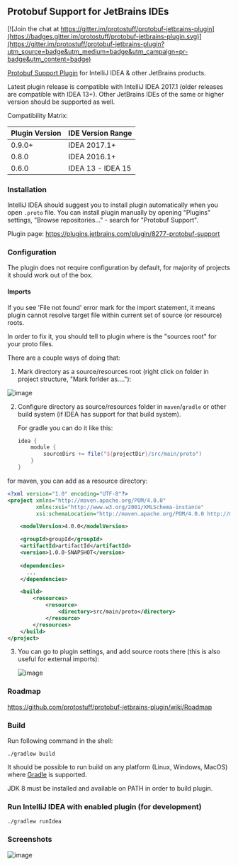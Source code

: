## Protobuf Support for JetBrains IDEs

[![Join the chat at https://gitter.im/protostuff/protobuf-jetbrains-plugin](https://badges.gitter.im/protostuff/protobuf-jetbrains-plugin.svg)](https://gitter.im/protostuff/protobuf-jetbrains-plugin?utm_source=badge&utm_medium=badge&utm_campaign=pr-badge&utm_content=badge)

[Protobuf Support Plugin](https://plugins.jetbrains.com/plugin/8277) for IntelliJ IDEA & other JetBrains products.

Latest plugin release is compatible with IntelliJ IDEA 2017.1 (older releases are compatible with IDEA 13+). 
Other JetBrains IDEs of the same or higher version should be supported as well. 

Compatibility Matrix:

| Plugin Version  | IDE Version Range  |
|-----------------|--------------------|
| 0.9.0+          | IDEA 2017.1+       |
| 0.8.0           | IDEA 2016.1+       |
| 0.6.0           | IDEA 13 - IDEA 15  |


### Installation

IntelliJ IDEA should suggest you to install plugin automatically 
when you open `.proto` file.
You can install plugin manually by opening "Plugins" settings, 
"Browse repositories..." - search for "Protobuf Support".

Plugin page: https://plugins.jetbrains.com/plugin/8277-protobuf-support

### Configuration

The plugin does not require configuration by default, for majority of projects it should work out of the box.

#### Imports

If you see 'File not found' error mark for the import statement, it means plugin cannot resolve target file within current set of source (or resource) roots.

In order to fix it, you should tell to plugin where is the "sources root" for your proto files.

There are a couple ways of doing that:

1. Mark directory as a source/resources root (right click on folder in project structure, "Mark forlder as...."):

![image](https://user-images.githubusercontent.com/4040120/28202383-c96d6f08-687d-11e7-905d-53dfcf6e0799.png)

2. Configure directory as source/resources folder in `maven`/`gradle` or other build system (if IDEA has support for that build system). 

   For gradle you can do it like this:
   ```gradle
   idea {
       module {
           sourceDirs += file("${projectDir}/src/main/proto")
       }
   }
   ```
  
  for maven, you can add as a resource directory:
   
```xml
<?xml version="1.0" encoding="UTF-8"?>
<project xmlns="http://maven.apache.org/POM/4.0.0"
         xmlns:xsi="http://www.w3.org/2001/XMLSchema-instance"
         xsi:schemaLocation="http://maven.apache.org/POM/4.0.0 http://maven.apache.org/xsd/maven-4.0.0.xsd">

    <modelVersion>4.0.0</modelVersion>

    <groupId>groupId</groupId>
    <artifactId>artifactId</artifactId>
    <version>1.0.0-SNAPSHOT</version>
    
    <dependencies>
      ...
    </dependencies>

    <build>
        <resources>
            <resource>
                <directory>src/main/proto</directory>
            </resource>
        </resources>
    </build>
</project>
```
   

3. You can go to plugin settings, and add source roots there (this is also useful for external imports):

   ![image](https://user-images.githubusercontent.com/4040120/28202438-0fbe29ca-687e-11e7-964a-bb1f10dfcd4f.png)

### Roadmap

https://github.com/protostuff/protobuf-jetbrains-plugin/wiki/Roadmap

### Build

Run following command in the shell:

```
./gradlew build
```

It should be possible to run build on any platform (Linux, Windows, MacOS) where
[Gradle](https://gradle.org/) is supported.

JDK 8 must be installed and available on PATH in order to build plugin.

### Run IntelliJ IDEA with enabled plugin (for development)

```
./gradlew runIdea
```

### Screenshots

![image](https://github.com/protostuff/protostuff-jetbrains-plugin/wiki/sample-2016-04-11.png)


